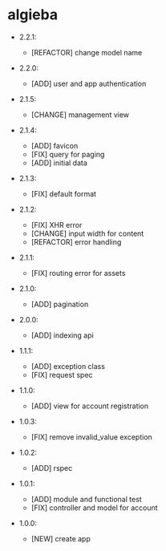 algieba
=======

- 2.2.1:
  - [REFACTOR] change model name

- 2.2.0:
  - [ADD] user and app authentication

- 2.1.5:
  - [CHANGE] management view

- 2.1.4:
  - [ADD] favicon
  - [FIX] query for paging
  - [ADD] initial data

- 2.1.3:
  - [FIX] default format

- 2.1.2:
  - [FIX] XHR error
  - [CHANGE] input width for content
  - [REFACTOR] error handling

- 2.1.1:
  - [FIX] routing error for assets

- 2.1.0:
  - [ADD] pagination

- 2.0.0:
  - [ADD] indexing api

- 1.1.1:
  - [ADD] exception class
  - [FIX] request spec

- 1.1.0:
  - [ADD] view for account registration

- 1.0.3:
  - [FIX] remove invalid_value exception

- 1.0.2:
  - [ADD] rspec

- 1.0.1:
  - [ADD] module and functional test
  - [FIX] controller and model for account

- 1.0.0:
  - [NEW] create app
